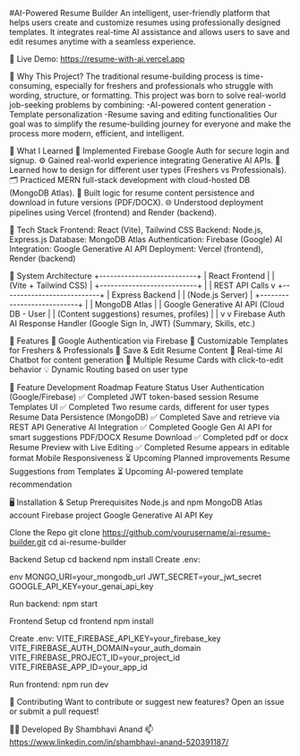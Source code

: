 #AI-Powered Resume Builder
    An intelligent, user-friendly platform that helps users create and customize resumes using professionally designed templates. It integrates real-time AI assistance and allows users to save and edit resumes     anytime with a seamless experience.

🔗 Live Demo: https://resume-with-ai.vercel.app

🧠 Why This Project?
    The traditional resume-building process is time-consuming, especially for freshers and professionals who struggle with wording, structure, or formatting. This project was born to solve real-world job-seeking     problems by combining:
        -AI-powered content generation
        -Template personalization
        -Resume saving and editing functionalities
    Our goal was to simplify the resume-building journey for everyone and make the process more modern, efficient, and intelligent.

🌱 What I Learned
    🔐 Implemented Firebase Google Auth for secure login and signup.
    ⚙️ Gained real-world experience integrating Generative AI APIs.
    🧠 Learned how to design for different user types (Freshers vs Professionals).
    🗂️ Practiced MERN full-stack development with cloud-hosted DB (MongoDB Atlas).
    🧾 Built logic for resume content persistence and download in future versions (PDF/DOCX).
    🌐 Understood deployment pipelines using Vercel (frontend) and Render (backend).

🧱 Tech Stack
    Frontend: React (Vite), Tailwind CSS
    Backend: Node.js, Express.js
    Database: MongoDB Atlas
    Authentication: Firebase (Google)
    AI Integration: Google Generative AI API
    Deployment: Vercel (frontend), Render (backend)

📐 System Architecture
             +---------------------------+
                  |      React Frontend       |
                  |   (Vite + Tailwind CSS)   |
                  +---------------------------+
                              |
                              |  REST API Calls
                              v
                  +---------------------------+
                  |      Express Backend       |
                  |      (Node.js Server)      |
                  +---------------------------+
                        |              |
         MongoDB Atlas  |              | Google Generative AI API
     (Cloud DB - User   |              |  (Content suggestions)
    resumes, profiles)  |              |
                        v              v
                Firebase Auth      AI Response Handler
            (Google Sign In, JWT)     (Summary, Skills, etc.)

            
🚀 Features
    🔐 Google Authentication via Firebase
    🎨 Customizable Templates for Freshers & Professionals
    💾 Save & Edit Resume Content
    🤖 Real-time AI Chatbot for content generation
    📑 Multiple Resume Cards with click-to-edit behavior
    💡 Dynamic Routing based on user type

📍 Feature Development Roadmap
Feature	Status
    User Authentication (Google/Firebase)	✅ Completed	JWT token-based session
    Resume Templates UI	                    ✅ Completed	Two resume cards, different for user types
    Resume Data Persistence (MongoDB)	    ✅ Completed	Save and retrieve via REST API
    Generative AI Integration	            ✅ Completed	Google Gen AI API for smart suggestions
    PDF/DOCX Resume Download	            ✅ Completed	pdf or docx
    Resume Preview with Live Editing	    ✅ Completed	Resume appears in editable format
    Mobile Responsiveness	                ⏳ Upcoming	Planned improvements
    Resume Suggestions from Templates	    ⏳ Upcoming	AI-powered template recommendation

    
🖥️ Installation & Setup
    Prerequisites
    Node.js and npm
    MongoDB Atlas account
    Firebase project
    Google Generative AI API Key

Clone the Repo
    git clone https://github.com/yourusername/ai-resume-builder.git
    cd ai-resume-builder
    
Backend Setup
    cd backend
    npm install
    Create .env:

env
    MONGO_URI=your_mongodb_url
    JWT_SECRET=your_jwt_secret
    GOOGLE_API_KEY=your_genai_api_key
    
Run backend:
    npm start

Frontend Setup
    cd frontend
    npm install
    
Create .env:
    VITE_FIREBASE_API_KEY=your_firebase_key
    VITE_FIREBASE_AUTH_DOMAIN=your_auth_domain
    VITE_FIREBASE_PROJECT_ID=your_project_id
    VITE_FIREBASE_APP_ID=your_app_id
    
Run frontend:
    npm run dev


🤝 Contributing
Want to contribute or suggest new features? Open an issue or submit a pull request!

🙋‍♀️ Developed By
Shambhavi Anand
📫 https://www.linkedin.com/in/shambhavi-anand-520391187/
